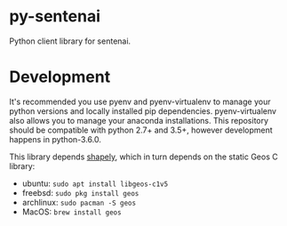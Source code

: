 # py-sentenai
Python client library for sentenai.


# Development

It's recommended you use pyenv and pyenv-virtualenv to manage your
python versions and locally installed pip dependencies. pyenv-virtualenv
also allows you to manage your anaconda installations. This repository
should be compatible with python 2.7+ and 3.5+, however development
happens in python-3.6.0.

This library depends [shapely][], which in turn depends on the static
Geos C library:
  - ubuntu: `sudo apt install libgeos-c1v5`
  - freebsd: `sudo pkg install geos`
  - archlinux: `sudo pacman -S geos`
  - MacOS: `brew install geos`

[shapely]:https://github.com/Toblerity/Shapely
